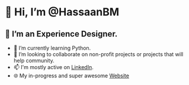 # 👋 Hi, I’m @HassaanBM
## 👀 I’m an Experience Designer.

- 🌱 I’m currently learning Python.
- 💞️ I’m looking to collaborate on non-profit projects or projects that will help community.
- 📫 I'm mostly active on [LinkedIn](https://www.linkedin.com/in/hassaanbinmasham/).
- 🌐 My in-progress and super awesome [Website](https://hassaanbm.github.io/Portfolio/)

<!---
HassaanBM/HassaanBM is a ✨ special ✨ repository because its `README.md` (this file) appears on your GitHub profile.
You can click the Preview link to take a look at your changes.
--->
